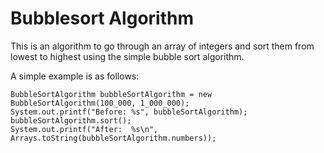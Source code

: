# Bubblesort Algorithm

This is an algorithm to go through an array of integers and sort them from lowest to highest using the simple bubble sort algorithm.

A simple example is as follows:

```     
BubbleSortAlgorithm bubbleSortAlgorithm = new BubbleSortAlgorithm(100_000, 1_000_000);
System.out.printf("Before: %s", bubbleSortAlgorithm);
bubbleSortAlgorithm.sort();
System.out.printf("After:  %s\n", Arrays.toString(bubbleSortAlgorithm.numbers));
```
